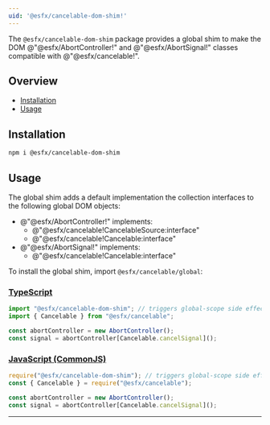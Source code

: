 ```yaml
---
uid: '@esfx/cancelable-dom-shim!'
---
```


The `@esfx/cancelable-dom-shim` package provides a global shim to make the DOM @"@esfx/AbortController!" and @"@esfx/AbortSignal!" classes compatible with @"@esfx/cancelable!".

## Overview

* [Installation](#installation)
* [Usage](#usage)

## Installation

```sh
npm i @esfx/cancelable-dom-shim
```

## Usage

The global shim adds a default implementation the collection interfaces to the following global DOM objects:

- @"@esfx/AbortController!" implements:
  - @"@esfx/cancelable!CancelableSource:interface"
  - @"@esfx/cancelable!Cancelable:interface"
- @"@esfx/AbortSignal!" implements:
  - @"@esfx/cancelable!Cancelable:interface"

To install the global shim, import `@esfx/cancelable/global`:

### [TypeScript](#tab/ts)
```ts
import "@esfx/cancelable-dom-shim"; // triggers global-scope side effects
import { Cancelable } from "@esfx/cancelable";

const abortController = new AbortController();
const signal = abortController[Cancelable.cancelSignal]();
```

### [JavaScript (CommonJS)](#tab/js)
```js
require("@esfx/cancelable-dom-shim"); // triggers global-scope side effects
const { Cancelable } = require("@esfx/cancelable");

const abortController = new AbortController();
const signal = abortController[Cancelable.cancelSignal]();
```

***
